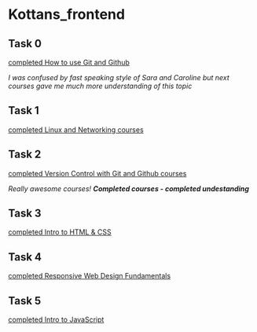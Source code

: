 # Kottans_frontend

## Task 0

[completed How to use Git and Github](./task_0)

_I was confused by fast speaking style of Sara and Caroline
but next courses gave me much more understanding of this topic_

## Task 1

[completed Linux and Networking courses](./task_1)

## Task 2

[completed Version Control with Git and Github courses](./task_2)

_Really awesome courses! **Completed courses - completed undestanding**_

## Task 3

[completed Intro to HTML & CSS](./task_3)

## Task 4

[completed Responsive Web Design Fundamentals](./task_4)

## Task 5

[completed Intro to JavaScript](./task_5)
